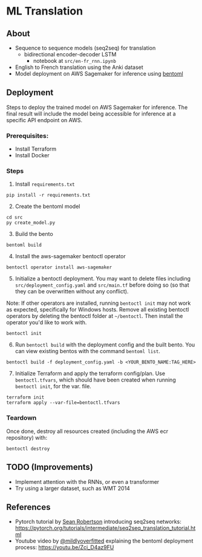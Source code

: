# ML Translation

## About

- Sequence to sequence models (seq2seq) for translation
  - bidirectional encoder-decoder LSTM
    - notebook at `src/en-fr_rnn.ipynb`
- English to French translation using the Anki dataset
- Model deployment on AWS Sagemaker for inference using [bentoml](https://www.bentoml.com/)

## Deployment

Steps to deploy the trained model on AWS Sagemaker for inference. The final result will include the model being accessible for inference at a specific API endpoint on AWS.

### Prerequisites:

- Install Terraform
- Install Docker

### Steps

1. Install `requirements.txt`

```
pip install -r requirements.txt
```

2. Create the bentoml model

```
cd src
py create_model.py
```

3. Build the bento

```
bentoml build
```

4. Install the aws-sagemaker bentoctl operator

```
bentoctl operator install aws-sagemaker
```

5. Initialize a bentoctl deployment. You may want to delete files including `src/deployment_config.yaml` and `src/main.tf` before doing so (so that they can be overwritten without any conflict).

Note: If other operators are installed, running `bentoctl init` may not work as expected, specifically for Windows hosts. Remove all existing bentoctl operators by deleting the bentoctl folder at `~/bentoctl`. Then install the operator you'd like to work with.

```
bentoctl init
```

6. Run `bentoctl build` with the deployment config and the built bento. You can view existing bentos with the command `bentoml list`.

```
bentoctl build -f deployment_config.yaml -b <YOUR_BENTO_NAME:TAG_HERE>
```

7. Initialize Terraform and apply the terraform config/plan. Use `bentoctl.tfvars`, which should have been created when running `bentoctl init`, for the var. file.

```
terraform init
terraform apply --var-file=bentoctl.tfvars
```

### Teardown

Once done, destroy all resources created (including the AWS ecr repository) with:

```
bentoctl destroy
```

## TODO (Improvements)

- Implement attention with the RNNs, or even a transformer
- Try using a larger dataset, such as WMT 2014

## References

- Pytorch tutorial by [Sean Robertson](https://github.com/spro) introducing seq2seq networks: https://pytorch.org/tutorials/intermediate/seq2seq_translation_tutorial.html
- Youtube video by [@mildlyoverfitted](https://www.youtube.com/@mildlyoverfitted) explaining the bentoml deployment process: https://youtu.be/Zci_D4az9FU
